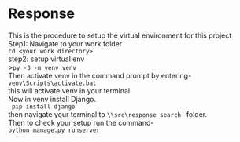 # Response

This is the procedure to setup the virtual environment for this project<br>
Step1: Navigate to your work folder<br>
      ```cd <your work directory>```<br>
step2: setup virtual env<br>
      >```py -3 -m venv venv```<br>
Then activate venv in the command prompt by entering-<br>
      ```venv\Scripts\activate.bat```<br>
      this will activate venv in your terminal.<br>
Now in venv install Django.<br>
      ``` pip install django```<br>
    then navigate your terminal to ```\\src\response_search ``` folder.<br>
Then to check your setup run the command-<br>
      ```python manage.py runserver```
      
      

